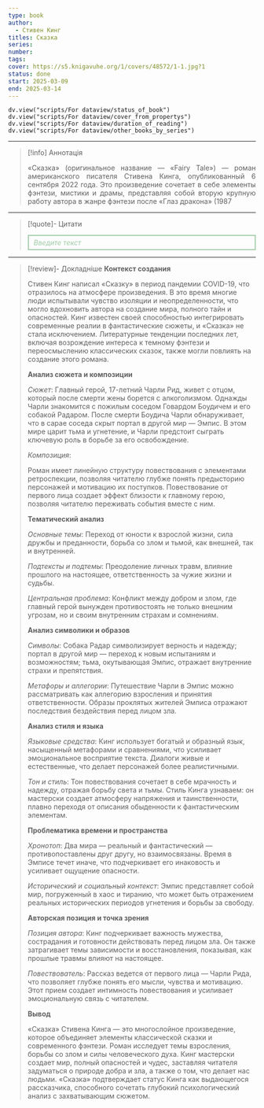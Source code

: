 ```yaml
---
type: book
author:
  - Стивен Кинг
titles: Сказка
series: 
number: 
tags: 
cover: https://s5.knigavuhe.org/1/covers/48572/1-1.jpg?1
status: done
start: 2025-03-09
end: 2025-03-14
---
```

```dataviewjs
dv.view("scripts/For dataview/status_of_book")
dv.view("scripts/For dataview/cover_from_propertys")
dv.view("scripts/For dataview/duration_of_reading")
dv.view("scripts/For dataview/other_books_by_series")
```
---

>[!info] Аннотація
> <p align="justify">«Сказка» (оригинальное название — «Fairy Tale») — роман американского писателя Стивена Кинга, опубликованный 6 сентября 2022 года. Это произведение сочетает в себе элементы фэнтези, мистики и драмы, представляя собой вторую крупную работу автора в жанре фэнтези после «Глаз дракона» (1987</p>

---

>[!quote]- Цитати
><div align="justify" style="border: 2px solid #A0CAA6; padding: 5px 10px 5px 10px; font-style: italic; color: #A0CAA6 ">Введите текст</div>

---
>[!review]- Докладніше
> **Контекст создания**
>
> Стивен Кинг написал «Сказку» в период пандемии COVID-19, что отразилось на атмосфере произведения. В это время многие люди испытывали чувство изоляции и неопределенности, что могло вдохновить автора на создание мира, полного тайн и опасностей. Кинг известен своей способностью интегрировать современные реалии в фантастические сюжеты, и «Сказка» не стала исключением. Литературные тенденции последних лет, включая возрождение интереса к темному фэнтези и переосмыслению классических сказок, также могли повлиять на создание этого романа.
>
> **Анализ сюжета и композиции**
>
> *Сюжет*: Главный герой, 17-летний Чарли Рид, живет с отцом, который после смерти жены борется с алкоголизмом. Однажды Чарли знакомится с пожилым соседом Говардом Боудичем и его собакой Радаром. После смерти Боудича Чарли обнаруживает, что в сарае соседа скрыт портал в другой мир — Эмпис. В этом мире царит тьма и угнетение, и Чарли предстоит сыграть ключевую роль в борьбе за его освобождение.
>
> *Композиция*:
>
> Роман имеет линейную структуру повествования с элементами ретроспекции, позволяя читателю глубже понять предысторию персонажей и мотивацию их поступков. Повествование от первого лица создает эффект близости к главному герою, позволяя читателю переживать события вместе с ним.
>
> **Тематический анализ**
>
> *Основные темы*: Переход от юности к взрослой жизни, сила дружбы и преданности, борьба со злом и тьмой, как внешней, так и внутренней.
>
> *Подтексты и подтемы*: Преодоление личных травм, влияние прошлого на настоящее, ответственность за чужие жизни и судьбы.
>
> *Центральная проблема*: Конфликт между добром и злом, где главный герой вынужден противостоять не только внешним угрозам, но и своим внутренним страхам и сомнениям.
>
> **Анализ символики и образов**
>
> *Символы*: Собака Радар символизирует верность и надежду; портал в другой мир — переход к новым испытаниям и возможностям; тьма, окутывающая Эмпис, отражает внутренние страхи и препятствия.
>
> *Метафоры и аллегории*: Путешествие Чарли в Эмпис можно рассматривать как аллегорию взросления и принятия ответственности. Образы проклятых жителей Эмписа отражают последствия бездействия перед лицом зла.
>
> **Анализ стиля и языка**
>
> *Языковые средства*: Кинг использует богатый и образный язык, насыщенный метафорами и сравнениями, что усиливает эмоциональное восприятие текста. Диалоги живые и естественные, что делает персонажей более реалистичными.
>
> *Тон и стиль*: Тон повествования сочетает в себе мрачность и надежду, отражая борьбу света и тьмы. Стиль Кинга узнаваем: он мастерски создает атмосферу напряжения и таинственности, плавно переходя от описания обыденности к фантастическим элементам.
>
> **Проблематика времени и пространства**
>
> *Хронотоп*: Два мира — реальный и фантастический — противопоставлены друг другу, но взаимосвязаны. Время в Эмписе течет иначе, что подчеркивает его инаковость и усиливает ощущение опасности.
>
> *Исторический и социальный контекст*: Эмпис представляет собой мир, погруженный в хаос и тиранию, что может быть отражением реальных исторических периодов угнетения и борьбы за свободу.
>
> **Авторская позиция и точка зрения**
>
> *Позиция автора*: Кинг подчеркивает важность мужества, сострадания и готовности действовать перед лицом зла. Он также затрагивает темы зависимости и восстановления, показывая, как прошлые травмы влияют на настоящее.
>
> *Повествователь*: Рассказ ведется от первого лица — Чарли Рида, что позволяет глубже понять его мысли, чувства и мотивацию. Этот прием создает интимность повествования и усиливает эмоциональную связь с читателем.
>
> **Вывод**
>
> «Сказка» Стивена Кинга — это многослойное произведение, которое объединяет элементы классической сказки и современного фэнтези. Роман исследует темы взросления, борьбы со злом и силы человеческого духа. Кинг мастерски создает мир, полный опасностей и чудес, заставляя читателя задуматься о природе добра и зла, а также о том, что делает нас людьми. «Сказка» подтверждает статус Кинга как выдающегося рассказчика, способного сочетать глубокий психологический анализ с захватывающим сюжетом.
>